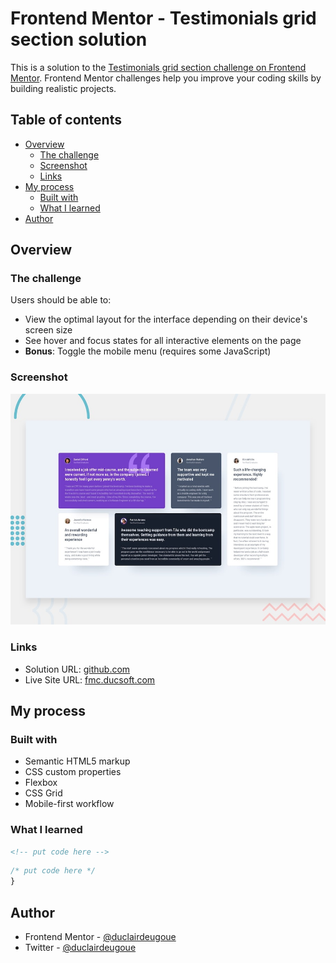# Frontend Mentor - Testimonials grid section solution

This is a solution to the [Testimonials grid section challenge on Frontend Mentor](https://www.frontendmentor.io/challenges/testimonials-grid-section-Nnw6J7Un7). Frontend Mentor challenges help you improve your coding skills by building realistic projects.

## Table of contents

- [Overview](#overview)
  - [The challenge](#the-challenge)
  - [Screenshot](#screenshot)
  - [Links](#links)
- [My process](#my-process)
  - [Built with](#built-with)
  - [What I learned](#what-i-learned)
- [Author](#author)

## Overview

### The challenge

Users should be able to:

- View the optimal layout for the interface depending on their device's screen size
- See hover and focus states for all interactive elements on the page
- **Bonus**: Toggle the mobile menu (requires some JavaScript)

### Screenshot

![Desktop view](./design/desktop-preview.jpg)

### Links

- Solution URL: [github.com](https://github.com/duclairdeugoue/fmc-testimonials-grid-section)
- Live Site URL: [fmc.ducsoft.com](https://duclairdeugoue.github.io/fmc-testimonials-grid-section/)

## My process

### Built with

- Semantic HTML5 markup
- CSS custom properties
- Flexbox
- CSS Grid
- Mobile-first workflow

### What I learned

```html
<!-- put code here -->
```

```css
/* put code here */
}
```

## Author

<!-- - Website - [ducsoft.com](https://www.ducsoft.com) -->
- Frontend Mentor - [@duclairdeugoue](https://www.frontendmentor.io/profile/duclairdeugoue)
- Twitter - [@duclairdeugoue](https://www.twitter.com/duclair.deugoue)
